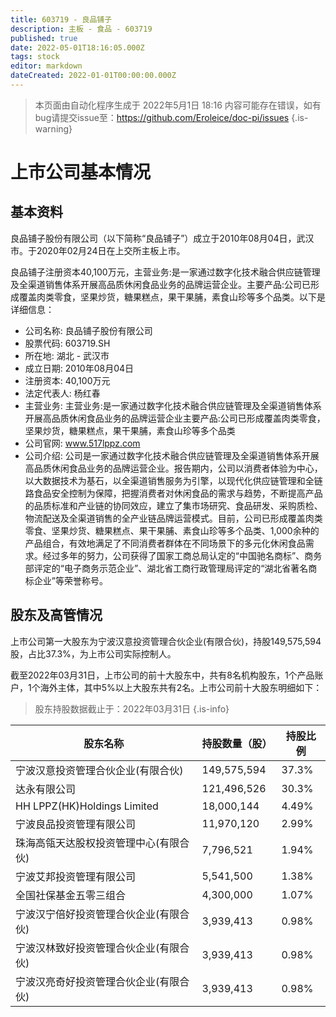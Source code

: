 ```yaml
---
title: 603719 - 良品铺子
description: 主板 - 食品 - 603719
published: true
date: 2022-05-01T18:16:05.000Z
tags: stock
editor: markdown
dateCreated: 2022-01-01T00:00:00.000Z
---
```


> 本页面由自动化程序生成于 2022年5月1日 18:16
> 内容可能存在错误，如有bug请提交issue至：https://github.com/Eroleice/doc-pi/issues
{.is-warning}

# 上市公司基本情况

## 基本资料

良品铺子股份有限公司（以下简称“良品铺子”）成立于2010年08月04日，武汉市。于2020年02月24日在上交所主板上市。

良品铺子注册资本40,100万元，主营业务:是一家通过数字化技术融合供应链管理及全渠道销售体系开展高品质休闲食品业务的品牌运营企业。主要产品:公司已形成覆盖肉类零食，坚果炒货，糖果糕点，果干果脯，素食山珍等多个品类。以下是详细信息：

- 公司名称: 良品铺子股份有限公司
- 股票代码: 603719.SH
- 所在地: 湖北 - 武汉市
- 成立日期: 2010年08月04日
- 注册资本: 40,100万元
- 法定代表人: 杨红春
- 主营业务: 主营业务:是一家通过数字化技术融合供应链管理及全渠道销售体系开展高品质休闲食品业务的品牌运营企业主要产品:公司已形成覆盖肉类零食，坚果炒货，糖果糕点，果干果脯，素食山珍等多个品类
- 公司官网: www.517lppz.com
- 公司介绍: 公司是一家通过数字化技术融合供应链管理及全渠道销售体系开展高品质休闲食品业务的品牌运营企业。报告期内，公司以消费者体验为中心，以大数据技术为基石，以全渠道销售服务为引擎，以现代化供应链管理和全链路食品安全控制为保障，把握消费者对休闲食品的需求与趋势，不断提高产品的品质标准和产业链的协同效应，建立了集市场研究、食品研发、采购质检、物流配送及全渠道销售的全产业链品牌运营模式。目前，公司已形成覆盖肉类零食、坚果炒货、糖果糕点、果干果脯、素食山珍等多个品类、1,000余种的产品组合，有效地满足了不同消费者群体在不同场景下的多元化休闲食品需求。经过多年的努力，公司获得了国家工商总局认定的“中国驰名商标”、商务部评定的“电子商务示范企业”、湖北省工商行政管理局评定的“湖北省著名商标企业”等荣誉称号。


## 股东及高管情况

上市公司第一大股东为宁波汉意投资管理合伙企业(有限合伙)，持股149,575,594股，占比37.3%，为上市公司实际控制人。

截至2022年03月31日，上市公司的前十大股东中，共有8名机构股东，1个产品账户，1个海外主体，其中5%以上大股东共有2名。上市公司前十大股东明细如下：

> 股东持股数据截止于：2022年03月31日
{.is-info}

| 股东名称 | 持股数量（股） | 持股比例 |
| --- | --- | --- |
| 宁波汉意投资管理合伙企业(有限合伙) | 149,575,594 | 37.3% |
| 达永有限公司 | 121,496,526 | 30.3% |
| HH LPPZ(HK)Holdings Limited | 18,000,144 | 4.49% |
| 宁波良品投资管理有限公司 | 11,970,120 | 2.99% |
| 珠海高瓴天达股权投资管理中心(有限合伙) | 7,796,521 | 1.94% |
| 宁波艾邦投资管理有限公司 | 5,541,500 | 1.38% |
| 全国社保基金五零三组合 | 4,300,000 | 1.07% |
| 宁波汉宁倍好投资管理合伙企业(有限合伙) | 3,939,413 | 0.98% |
| 宁波汉林致好投资管理合伙企业(有限合伙) | 3,939,413 | 0.98% |
| 宁波汉亮奇好投资管理合伙企业(有限合伙) | 3,939,413 | 0.98% |




